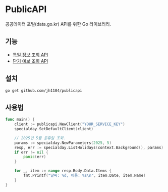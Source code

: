 # PublicAPI

공공데이터 포털(data.go.kr) API를 위한 Go 라이브러리.

## 기능

* [특일 정보 조회 API](https://www.data.go.kr/data/15012690/openapi.do)
* [단기 예보 조회 API](https://www.data.go.kr/data/15084084/openapi.do)

## 설치

```bash
go get github.com/jh1104/publicapi
```

## 사용법

```go
func main() {
	client := publicapi.NewClient("YOUR_SERVICE_KEY")
	specialday.SetDefaultClient(client)

	// 2025년 5월 공휴일 조회.
	params := specialday.NewParameters(2025, 5)
	resp, err := specialday.ListHolidays(context.Background(), params)
	if err != nil {
		panic(err)
	}

	for _, item := range resp.Body.Data.Items {
		fmt.Printf("날짜: %d, 이름: %s\n", item.Date, item.Name)
	}
}
```
